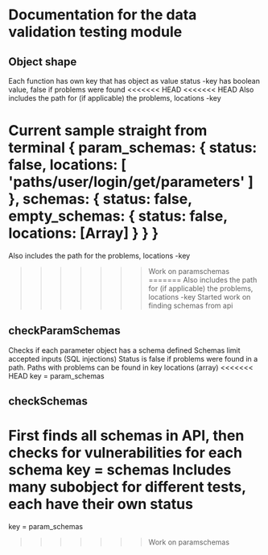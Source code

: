 # Documentation for the data validation testing module

## Object shape
Each function has own key that has object as value
status -key has boolean value, false if problems were found
<<<<<<< HEAD
<<<<<<< HEAD
Also includes the path for (if applicable) the problems, locations -key

Current sample straight from terminal
{ param_schemas:
   { status: false,
     locations: [ 'paths/user/login/get/parameters' ] },
  schemas:
   { status: false,
     empty_schemas: { status: false, locations: [Array] } } }
=======
Also includes the path for the problems, locations -key
>>>>>>> Work on paramschemas
=======
Also includes the path for (if applicable) the problems, locations -key
>>>>>>> Started work on finding schemas from api

## checkParamSchemas
Checks if each parameter object has a schema defined
Schemas limit accepted inputs (SQL injections)
Status is false if problems were found in a path. Paths with problems can be found in key locations (array)
<<<<<<< HEAD
key = param_schemas

## checkSchemas
First finds all schemas in API, then checks for vulnerabilities for each schema
key = schemas
Includes many subobject for different tests, each have their own status
=======
key = param_schemas
>>>>>>> Work on paramschemas

